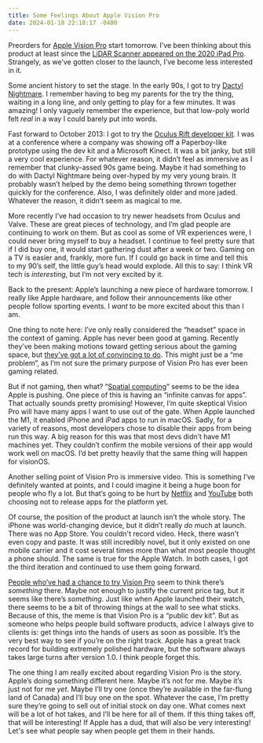 ```yaml
---
title: Some Feelings About Apple Vision Pro
date: 2024-01-18 22:18:17 -0400
---
```


Preorders for [Apple Vision Pro](https://www.apple.com/apple-vision-pro/) start tomorrow. I’ve been thinking about this product at least since the [LiDAR Scanner appeared on the 2020 iPad Pro](https://www.apple.com/ca/newsroom/2020/03/apple-unveils-new-ipad-pro-with-lidar-scanner-and-trackpad-support-in-ipados/). Strangely, as we’ve gotten closer to the launch, I’ve become less interested in it.

Some ancient history to set the stage. In the early 90s, I got to try [Dactyl Nightmare](https://youtu.be/rVn3H93Ysag?si=qwk8e8lr96UliuYk&t=420). I remember having to beg my parents for the try the thing, waiting in a long line, and only getting to play for a few minutes. It was amazing! I only vaguely remember the experience, but that low-poly world felt *real* in a way I could barely put into words.

Fast forward to October 2013: I got to try the [Oculus Rift developer kit](https://en.wikipedia.org/wiki/Oculus_Rift#Development_Kit_1). I was at a conference where a company was showing off a Paperboy-like prototype using the dev kit and a Microsoft Kinect. It was a bit janky, but still a very cool experience. For whatever reason, it didn’t feel as immersive as I remember that clunky-assed 90s game being. Maybe it had something to do with Dactyl Nightmare being over-hyped by my very young brain. It probably wasn’t helped by the demo being something thrown together quickly for the conference. Also, I was definitely older and more jaded. Whatever the reason, it didn’t seem as magical to me.

More recently I’ve had occasion to try newer headsets from Oculus and Valve. These are great pieces of technology, and I’m glad people are continuing to work on them. But as cool as some of VR experiences were, I could never bring myself to buy a headset. I continue to feel pretty sure that if I did buy one, it would start gathering dust after a week or two. Gaming on a TV is easier and, frankly, more fun. If I could go back in time and tell this to my 90’s self, the little guy’s head would explode. All this to say: I think VR tech is *interesting*, but I’m not very excited by it.

Back to the present: Apple’s launching a new piece of hardware tomorrow. I really like Apple hardware, and follow their announcements like other people follow sporting events. I *want* to be more excited about this than I am.

One thing to note here: I’ve only really considered the “headset” space in the context of gaming. Apple has never been good at gaming. Recently they’ve been making motions toward getting serious about the gaming space, but [they’ve got a lot of convincing to do](https://en.wikipedia.org/wiki/Apple_Pippin). This might just be a “me problem”, as I’m not sure the primary purpose of Vision Pro has ever been gaming related.

But if not gaming, then what? “[Spatial computing](https://www.apple.com/ca/newsroom/2023/06/introducing-apple-vision-pro/)” seems to be the idea Apple is pushing. One piece of this is having an “infinite canvas for apps”. That actually sounds pretty promising! However, I’m quite skeptical Vision Pro will have many apps I want to use out of the gate. When Apple launched the M1, it enabled iPhone and iPad apps to run in macOS. Sadly, for a variety of reasons, most developers chose to disable their apps from being run this way. A big reason for this was that most devs didn’t have M1 machines yet. They couldn’t confirm the mobile versions of their app would work well on macOS. I’d bet pretty heavily that the same thing will happen for visionOS.

Another selling point of Vision Pro is immersive video. This is something I’ve definitely wanted at points, and I could imagine it being a huge boon for people who fly a lot. But that’s going to be hurt by [Netflix](https://www.theverge.com/2024/1/17/24042179/netflix-apple-vision-pro-app) and [YouTube](https://www.theverge.com/2024/1/18/24043540/youtube-spotify-apps-apple-vision-pro-visionos) both choosing not to release apps for the platform yet.

Of course, the position of the product at launch isn’t the whole story. The iPhone was world-changing device, but it didn’t really *do* much at launch. There was no App Store. You couldn't record video. Heck, there wasn't even copy and paste. It was still incredibly novel, but it only existed on one mobile carrier and it cost several times more than what most people thought a phone should. The same is true for the Apple Watch. In both cases, I got the third iteration and continued to use them going forward.

[People who’ve had a chance to try Vision Pro](https://www.theverge.com/2023/6/5/23750003/apple-vision-pro-hands-on-the-best-headset-demo-ever) seem to think there’s *something* there. Maybe not enough to justify the current price tag, but it seems like there’s *something*. Just like when Apple launched their watch, there seems to be a bit of throwing things at the wall to see what sticks. Because of this, the meme is that Vision Pro is a “public dev kit”. But as someone who helps people build software products, advice I always give to clients is: get things into the hands of users as soon as possible. It’s the very best way to see if you’re on the right track. Apple has a great track record for building extremely polished hardware, but the software always takes large turns after version 1.0. I think people forget this.

The one thing I am really excited about regarding Vision Pro is the story. Apple’s doing something different here. Maybe it’s not for me. Maybe it’s just not for me *yet*. Maybe I’ll try one (once they’re available in the far-flung land of Canada) and I’ll buy one on the spot. Whatever the case, I’m pretty sure they’re going to sell out of initial stock on day one. What comes next will be a lot of hot takes, and I’ll be here for all of them. If this thing takes off, that will be interesting! If Apple has a dud, that will also be very interesting! Let's see what people say when people get them in their hands.

